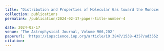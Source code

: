 ```yaml
---
title: "Distribution and Properties of Molecular Gas toward the Monoceros OB1 Region"
collection: publications
permalink: /publication/2024-02-17-paper-title-number-4

date: 2024-02-17
venue: 'The Astrophysical Journal, Volume 966,202'
paperurl: 'https://iopscience.iop.org/article/10.3847/1538-4357/ad3552'
citation: 
---
```


<!-- The contents above will be part of a list of publications, if the user clicks the link for the publication than the contents of section will be rendered as a full page, allowing you to provide more information about the paper for the reader. When publications are displayed as a single page, the contents of the above "citation" field will automatically be included below this section in a smaller font. -->
